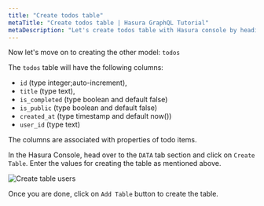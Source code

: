```yaml
---
title: "Create todos table"
metaTitle: "Create todos table | Hasura GraphQL Tutorial"
metaDescription: "Let's create todos table with Hasura console by heading to Data tab and clicking on Create table"
---
```




Now let's move on to creating the other model: `todos`

The `todos` table will have the following columns:

- `id` (type integer;auto-increment), 
- `title` (type text), 
- `is_completed` (type boolean and default false)
- `is_public` (type boolean and default false)
- `created_at` (type timestamp and default now())
- `user_id` (type text) 

The columns are associated with properties of todo items.

In the Hasura Console, head over to the `DATA` tab section and click on `Create Table`. Enter the values for creating the table as mentioned above.

![Create table users](https://graphql-engine-cdn.hasura.io/learn-hasura/assets/graphql-hasura/create-table-todos.png)

Once you are done, click on `Add Table` button to create the table.
